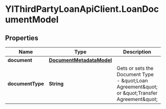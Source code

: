 # YlThirdPartyLoanApiClient.LoanDocumentModel

## Properties

Name | Type | Description | Notes
------------ | ------------- | ------------- | -------------
**document** | [**DocumentMetadataModel**](DocumentMetadataModel.md) |  | [optional] 
**documentType** | **String** | Gets or sets the Document Type - \&quot;Loan Agreement\&quot; or \&quot;Transfer Agreement\&quot; | [optional] 


